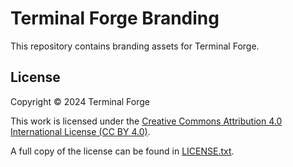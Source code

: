 # Terminal Forge Branding

This repository contains branding assets for Terminal Forge.

## License

Copyright © 2024 Terminal Forge

This work is licensed under the [Creative Commons Attribution 4.0 International License (CC BY 4.0)](https://creativecommons.org/licenses/by/4.0/).

A full copy of the license can be found in [LICENSE.txt](./LICENSE.txt).
